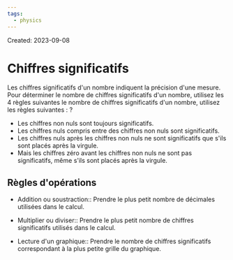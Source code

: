```yaml
---
tags:
  - physics
---
```

Created: 2023-09-08

# Chiffres significatifs
Les chiffres significatifs d'un nombre indiquent la précision d'une mesure. Pour déterminer le nombre de chiffres significatifs d'un nombre, utilisez les 4 règles suivantes
le nombre de chiffres significatifs d'un nombre, utilisez les règles suivantes :
?
- Les chiffres non nuls sont toujours significatifs.
- Les chiffres nuls compris entre des chiffres non nuls sont significatifs.
- Les chiffres nuls après les chiffres non nuls ne sont significatifs que s'ils sont placés après la virgule.
- Mais les chiffres zéro avant les chiffres non nuls ne sont pas significatifs, même s'ils sont placés après la virgule.
<!--SR:!2024-05-26,157,250-->

## Règles d'opérations
- Addition ou soustraction:: Prendre le plus petit nombre de décimales utilisées dans le calcul.
<!--SR:!2024-04-23,137,250-->
- Multiplier ou diviser:: Prendre le plus petit nombre de chiffres significatifs utilisés dans le calcul.
<!--SR:!2024-02-25,89,210-->
- Lecture d'un graphique:: Prendre le nombre de chiffres significatifs correspondant à la plus petite grille du graphique.
<!--SR:!2024-08-13,192,230-->